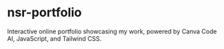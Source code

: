 # nsr-portfolio
Interactive online portfolio showcasing my work, powered by Canva Code AI, JavaScript, and Tailwind CSS.
